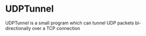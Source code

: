 # UDPTunnel
UDPTunnel is a small program which can tunnel UDP packets bi-directionally over a TCP connection
